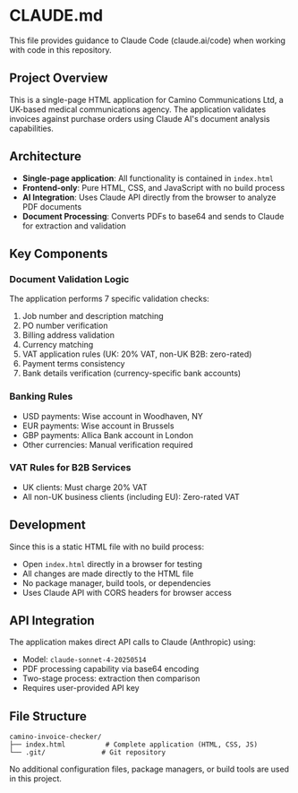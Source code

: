 # CLAUDE.md

This file provides guidance to Claude Code (claude.ai/code) when working with code in this repository.

## Project Overview

This is a single-page HTML application for Camino Communications Ltd, a UK-based medical communications agency. The application validates invoices against purchase orders using Claude AI's document analysis capabilities.

## Architecture

- **Single-page application**: All functionality is contained in `index.html`
- **Frontend-only**: Pure HTML, CSS, and JavaScript with no build process
- **AI Integration**: Uses Claude API directly from the browser to analyze PDF documents
- **Document Processing**: Converts PDFs to base64 and sends to Claude for extraction and validation

## Key Components

### Document Validation Logic
The application performs 7 specific validation checks:
1. Job number and description matching
2. PO number verification
3. Billing address validation
4. Currency matching
5. VAT application rules (UK: 20% VAT, non-UK B2B: zero-rated)
6. Payment terms consistency
7. Bank details verification (currency-specific bank accounts)

### Banking Rules
- USD payments: Wise account in Woodhaven, NY
- EUR payments: Wise account in Brussels  
- GBP payments: Allica Bank account in London
- Other currencies: Manual verification required

### VAT Rules for B2B Services
- UK clients: Must charge 20% VAT
- All non-UK business clients (including EU): Zero-rated VAT

## Development

Since this is a static HTML file with no build process:
- Open `index.html` directly in a browser for testing
- All changes are made directly to the HTML file
- No package manager, build tools, or dependencies
- Uses Claude API with CORS headers for browser access

## API Integration

The application makes direct API calls to Claude (Anthropic) using:
- Model: `claude-sonnet-4-20250514`
- PDF processing capability via base64 encoding
- Two-stage process: extraction then comparison
- Requires user-provided API key

## File Structure

```
camino-invoice-checker/
├── index.html          # Complete application (HTML, CSS, JS)
└── .git/              # Git repository
```

No additional configuration files, package managers, or build tools are used in this project.